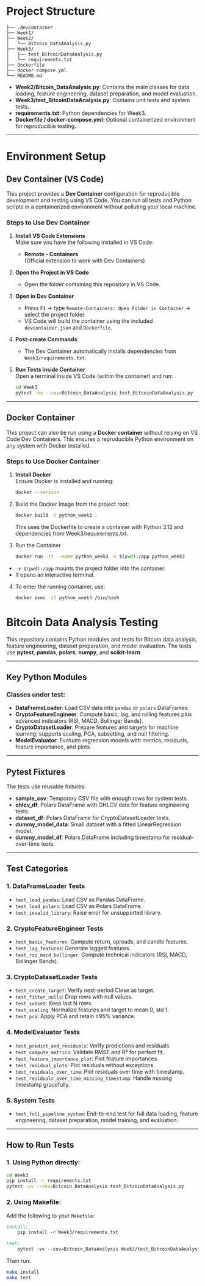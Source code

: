 # Project Structure

```
├── .devcontainer
├── Week1/
├── Week2/
│   └── Bitcoin_DataAnalysis.py
├── Week3/
│   ├── test_BitcoinDataAnalysis.py
│   └── requirements.txt
├── Dockerfile
├── docker-compose.yml
└── README.md
```


- **Week2/Bitcoin_DataAnalysis.py**: Contains the main classes for data loading, feature engineering, dataset preparation, and model evaluation.
- **Week3/test_BitcoinDataAnalysis.py**: Contains unit tests and system tests.
- **requirements.txt**: Python dependencies for Week3.
- **Dockerfile / docker-compose.yml**: Optional containerized environment for reproducible testing.

---

# Environment Setup

## Dev Container (VS Code)

This project provides a **Dev Container** configuration for reproducible development and testing using VS Code. You can run all tests and Python scripts in a containerized environment without polluting your local machine.

### Steps to Use Dev Container

1. **Install VS Code Extensions**  
   Make sure you have the following installed in VS Code:
   - **Remote - Containers**  
     (Official extension to work with Dev Containers)

2. **Open the Project in VS Code**  
   - Open the folder containing this repository in VS Code.

3. **Open in Dev Container**  
   - Press `F1` → type `Remote-Containers: Open Folder in Container` → select the project folder.  
   - VS Code will build the container using the included `devcontainer.json` and `Dockerfile`.

4. **Post-create Commands**  
   - The Dev Container automatically installs dependencies from `Week3/requirements.txt`.

5. **Run Tests Inside Container**  
   Open a terminal inside VS Code (within the container) and run:

   ```bash
   cd Week3
   pytest -vv --cov=Bitcoin_DataAnalysis test_BitcoinDataAnalysis.py
    ```
---

## Docker Container

This project can also be run using a **Docker container** without relying on VS Code Dev Containers. This ensures a reproducible Python environment on any system with Docker installed.

### Steps to Use Docker Container

1. **Install Docker**  
   Ensure Docker is installed and running:

   ```bash
   docker --version
   ```
2. Build the Docker Image from the project root:
    ```bash
    docker build -t python_week3 .
    ```
    This uses the Dockerfile to create a container with Python 3.12 and dependencies from Week3/requirements.txt.

3. Run the Container
    ```bash
    docker run -it --name python_week3 -v $(pwd):/app python_week3
    ```

- `-v $(pwd):/app` mounts the project folder into the container.  
- It opens an interactive terminal.

4. To enter the running container, use:  
    ```bash
    docker exec -it python_week3 /bin/bash
    ```


# Bitcoin Data Analysis Testing

This repository contains Python modules and tests for Bitcoin data analysis, feature engineering, dataset preparation, and model evaluation. The tests use **pytest**, **pandas**, **polars**, **numpy**, and **scikit-learn**.

---

## Key Python Modules

### Classes under test:

- **DataFrameLoader**: Load CSV data into `pandas` or `polars` DataFrames.
- **CryptoFeatureEngineer**: Compute basic, lag, and rolling features plus advanced indicators (RSI, MACD, Bollinger Bands).
- **CryptoDatasetLoader**: Prepare features and targets for machine learning; supports scaling, PCA, subsetting, and null filtering.
- **ModelEvaluator**: Evaluate regression models with metrics, residuals, feature importance, and plots.

---

## Pytest Fixtures

The tests use reusable fixtures:

- **sample_csv**: Temporary CSV file with enough rows for system tests.
- **ohlcv_df**: Polars DataFrame with OHLCV data for feature engineering tests.
- **dataset_df**: Polars DataFrame for CryptoDatasetLoader tests.
- **dummy_model_data**: Small dataset with a fitted LinearRegression model.
- **dummy_model_df**: Polars DataFrame including timestamp for residual-over-time tests.

---

## Test Categories

### 1. DataFrameLoader Tests

- `test_load_pandas`: Load CSV as Pandas DataFrame.
- `test_load_polars`: Load CSV as Polars DataFrame.
- `test_invalid_library`: Raise error for unsupported library.

### 2. CryptoFeatureEngineer Tests

- `test_basic_features`: Compute return, spreads, and candle features.
- `test_lag_features`: Generate lagged features.
- `test_rsi_macd_bollinger`: Compute technical indicators (RSI, MACD, Bollinger Bands).

### 3. CryptoDatasetLoader Tests

- `test_create_target`: Verify next-period Close as target.
- `test_filter_nulls`: Drop rows with null values.
- `test_subset`: Keep last N rows.
- `test_scaling`: Normalize features and target to mean 0, std 1.
- `test_pca`: Apply PCA and retain ≥95% variance.

### 4. ModelEvaluator Tests

- `test_predict_and_residuals`: Verify predictions and residuals.
- `test_compute_metrics`: Validate RMSE and R² for perfect fit.
- `test_feature_importance_plot`: Plot feature importances.
- `test_residual_plots`: Plot residuals without exceptions.
- `test_residuals_over_time`: Plot residuals over time with timestamp.
- `test_residuals_over_time_missing_timestamp`: Handle missing timestamp gracefully.

### 5. System Tests

- `test_full_pipeline_system`: End-to-end test for full data loading, feature engineering, dataset preparation, model training, and evaluation.

---

## How to Run Tests

### 1. Using Python directly:

```bash
cd Week3
pip install -r requirements.txt
pytest -vv --cov=Bitcoin_DataAnalysis test_BitcoinDataAnalysis.py
```

### 2. Using Makefile:

Add the following to your `Makefile`:

```makefile
install:
    pip install -r Week3/requirements.txt

test:
    pytest -vv --cov=Bitcoin_DataAnalysis Week3/test_BitcoinDataAnalysis.py
```

Then run:

```bash
make install
make test
```
